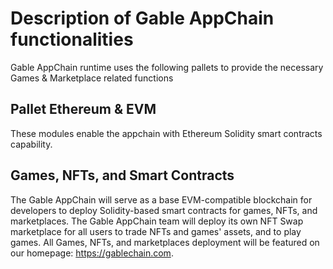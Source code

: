 # Description of Gable AppChain functionalities

Gable AppChain runtime uses the following pallets to provide the necessary Games & Marketplace related functions

## Pallet Ethereum & EVM
These modules enable the appchain with Ethereum Solidity smart contracts capability.

## Games, NFTs, and Smart Contracts
The Gable AppChain will serve as a base EVM-compatible blockchain for developers to deploy Solidity-based smart contracts for games, NFTs, and marketplaces.
The Gable AppChain team will deploy its own NFT Swap marketplace for all users to trade NFTs and games' assets, and to play games. All Games, NFTs, and marketplaces deployment will be featured on our homepage: https://gablechain.com.
```

